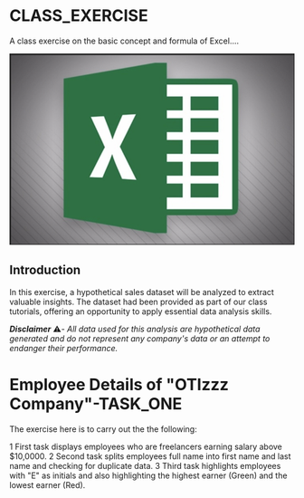 # CLASS_EXERCISE
A class exercise on the basic concept and formula of Excel....

![](X5.png)

## Introduction

In this exercise, a hypothetical sales dataset will be analyzed to extract valuable insights. The dataset had been provided as part of our class tutorials, offering an opportunity to apply essential data analysis skills.

_**Disclaimer**_ ⚠️- _All data used for this analysis are hypothetical data generated and do not represent any company's data or an attempt to endanger their performance._

# Employee Details of "OTIzzz Company"-TASK_ONE

The exercise here is to carry out the the following:

1 First task displays employees who are freelancers earning salary above $10,0000.
2 Second task splits employees full name into first name and last name and checking for duplicate data.
3 Third task highlights employees with "E" as initials and also highlighting the highest earner (Green) and the lowest earner (Red).

